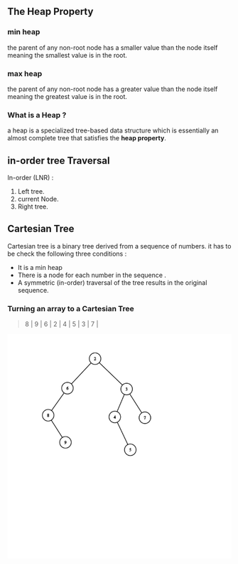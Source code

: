 ## The Heap Property 

### min heap 
the parent of any non-root node has a smaller value than the node itself meaning the smallest value is in the root.  

### max heap
the parent of any non-root node has a greater value than the node itself meaning the greatest value is in the root.

### What is a Heap ? 
a heap is a specialized tree-based data structure which is essentially an almost complete tree that satisfies the **heap property**.

## in-order tree Traversal

In-order (LNR) : 
1. Left tree.
2. current Node.
3. Right tree.


## Cartesian Tree 

Cartesian tree is a binary tree derived from a sequence of numbers. 
it has to be check the following three conditions : 
- It is a min heap 
- There is a node for each number in the sequence . 
- A symmetric (in-order) traversal of the tree results in the original sequence.


### Turning an array to a Cartesian Tree  

> 8 | 9 | 6 | 2 | 4 | 5 | 3 | 7 | 

![Cartesian Tree](https://github.com/kiiboyane/Advanced-data-structures/blob/master/RMQ/min_heap.png) 
